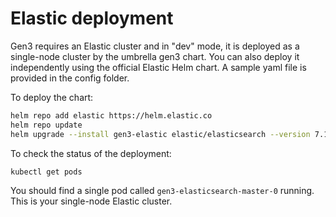 # Elastic deployment

Gen3 requires an Elastic cluster and in "dev" mode, it is deployed as a single-node cluster by the umbrella gen3 chart. You can also deploy it independently using the official Elastic Helm chart. A sample yaml file is provided in the config folder.

To deploy the chart:
    
```bash
helm repo add elastic https://helm.elastic.co
helm repo update
helm upgrade --install gen3-elastic elastic/elasticsearch --version 7.17.3 -f elastic.yaml
```

To check the status of the deployment:

```bash
kubectl get pods
```

You should find a single pod called `gen3-elasticsearch-master-0` running. This is your single-node Elastic cluster.

